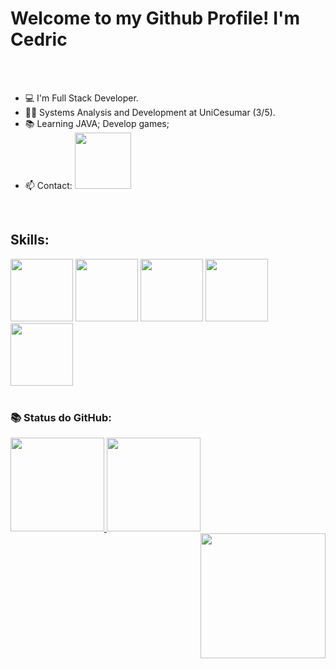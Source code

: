 <h1>Welcome to my Github Profile! I'm Cedric</h1> 
<br>
<br>

- 💻 I'm Full Stack Developer.
- 👨‍💻 Systems Analysis and Development at UniCesumar (3/5).
- 📚 Learning JAVA; Develop games;
- 📫 Contact: <a href="https://www.linkedin.com/in/cedric-maciel-2a5aa01b5/" target="_blank"><img src="https://img.shields.io/badge/-LinkedIn-%230077B5?style=for-the-badge&logo=linkedin&logoColor=white" target="_blank" width="90"></a>
<br>

<h2 align="left">Skills:</h2>
<p align="left"> <img src="https://images.ctfassets.net/skvkiv2kg4h0/aeSMfrcEd0SP1mEk0WYVE/9156b2596cd65d90da0ea2e32641252e/intro-html-css.jpg?w=534&h=300&fl=progressive&q=50&fm=jpg" width="100"> <img src="https://upload.wikimedia.org/wikipedia/commons/thumb/9/99/Unofficial_JavaScript_logo_2.svg/2000px-Unofficial_JavaScript_logo_2.svg.png" width="100">  <img src="https://usemobile.com.br/wp-content/uploads/2022/08/react-native-logo.png" width="100"> <img src="https://encrypted-tbn0.gstatic.com/images?q=tbn:ANd9GcTXKq78eFRgUvhos_SKDxlmKFuAIEOU2oVPBA&s" width="100"> <img src="https://banner2.cleanpng.com/20181109/oll/kisspng-java-development-kit-logo-programming-language-por-java-logo-svg-5be5b5a7384425.8069537615417809032305.jpg" width="100"</p>

<br>
<br>
 <h3> 📚 Status do GitHub: <br></h3>

  <div>
  <a href="https://github.com/cedricmaciel">
    <img height="150em" src="https://github-readme-stats.vercel.app/api?username=cedricmaciel&show_icons=true&theme=tokyonight&include_all_commits=true&count_private=true" />
    <img height="150em" src="https://github-readme-stats.vercel.app/api/top-langs/?username=cedricmaciel&layout=compact&langs_count=16&theme=tokyonight" />
  </a>
   <img src ="https://roadiecrew.com/wp-content/uploads/Iron-Maiden-5-e1626703336936.jpg" width="200" align="right">
</div>


